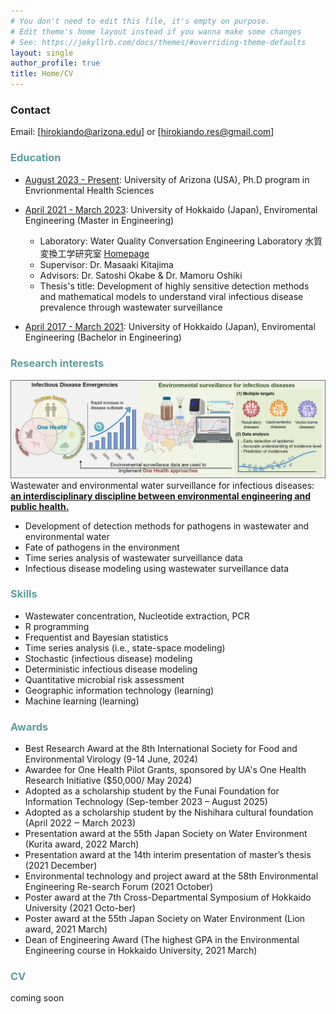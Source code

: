 ```yaml
---
# You don't need to edit this file, it's empty on purpose.
# Edit theme's home layout instead if you wanna make some changes
# See: https://jekyllrb.com/docs/themes/#overriding-theme-defaults
layout: single
author_profile: true
title: Home/CV
---
```

### Contact
Email: [hirokiando@arizona.edu] or [hirokiando.res@gmail.com]

### <span style="color:#5E9CA0;">Education</span>

- <u>August 2023 - Present</u>: University of Arizona (USA), Ph.D program in Envrionmental Health Sciences
  
- <u>April 2021 - March 2023</u>: University of Hokkaido (Japan), Enviromental Engineering (Master in Engineering)  
  
  - Laboratory: Water Quality Conversation Engineering Laboratory 水質変換工学研究室 [Homepage](https://www-eng-hokudai-ac-jp.translate.goog/labo/water/?_x_tr_sl=ja&_x_tr_tl=en&_x_tr_hl=ja)  
  - Supervisor: Dr. Masaaki Kitajima  
  - Advisors: Dr. Satoshi Okabe & Dr. Mamoru Oshiki
  - Thesis's title: Development of highly sensitive detection methods and mathematical models to understand viral infectious disease prevalence through wastewater surveillance

- <u>April 2017 - March 2021</u>: University of Hokkaido (Japan), Enviromental Engineering (Bachelor in Engineering)

### <span style="color:#5E9CA0;">Research interests</span> 
![Research image](/assets/images/home.jpg)
Wastewater and environmental water surveillance for infectious diseases: <u><b>an interdisciplinary discipline between environmental engineering and public health.</b></u>
- Development of detection methods for pathogens in wastewater and environmental water
- Fate of pathogens in the environment
- Time series analysis of wastewater surveillance data
- Infectious disease modeling using wastewater surveillance data

### <span style="color:#5E9CA0;">Skills</span> 
- Wastewater concentration, Nucleotide extraction, PCR
- R programming
- Frequentist and Bayesian statistics
- Time series analysis (i.e., state-space modeling)
- Stochastic (infectious disease) modeling
- Deterministic infectious disease modeling
- Quantitative microbial risk assessment
- Geographic information technology (learning)
- Machine learning (learning)

### <span style="color:#5E9CA0;">Awards</span> 
- Best Research Award at the 8th International Society for Food and Environmental Virology (9-14 June, 2024)  
- Awardee for One Health Pilot Grants, sponsored by UA's One Health Research Initiative ($50,000/ May 2024)  
- Adopted as a scholarship student by the Funai Foundation for Information Technology (Sep-tember 2023 – August 2025)  
- Adopted as a scholarship student by the Nishihara cultural foundation (April 2022 ‒ March 2023)  
- Presentation award at the 55th Japan Society on Water Environment (Kurita award, 2022 March)  
- Presentation award at the 14th interim presentation of master’s thesis (2021 December)  
- Environmental technology and project award at the 58th Environmental Engineering Re-search Forum (2021 October)  
- Poster award at the 7th Cross-Departmental Symposium of Hokkaido University (2021 Octo-ber)  
- Poster award at the 55th Japan Society on Water Environment (Lion award, 2021 March)  
- Dean of Engineering Award (The highest GPA in the Environmental Engineering course in Hokkaido University, 2021 March)  

### <span style="color:#5E9CA0;">CV</span> 
coming soon


